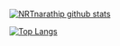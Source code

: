 [![NRTnarathip github stats](https://github-readme-stats.vercel.app/api?username=NRTnarathip&count_private=true&show_icons=true&theme=radical&hide_rank=false)](https://github.com/anuraghazra/github-readme-stats)

[![Top Langs](https://github-readme-stats.vercel.app/api/top-langs/?username=NRTnarathip&layout=compact)](https://github.com/anuraghazra/github-readme-stats)
